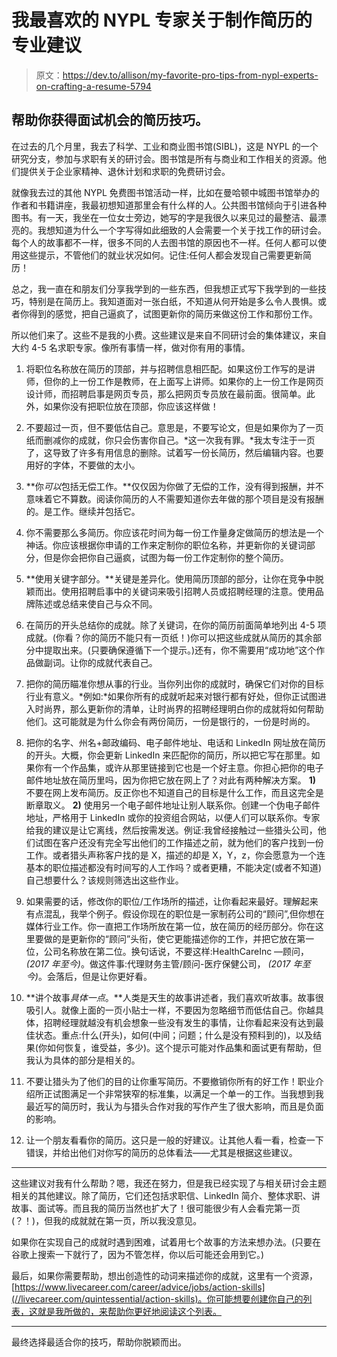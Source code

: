 # 我最喜欢的 NYPL 专家关于制作简历的专业建议

> 原文：<https://dev.to/allison/my-favorite-pro-tips-from-nypl-experts-on-crafting-a-resume-5794>

## 帮助你获得面试机会的简历技巧。

在过去的几个月里，我去了科学、工业和商业图书馆(SIBL)，这是 NYPL 的一个研究分支，参加与求职有关的研讨会。图书馆是所有与商业和工作相关的资源。他们提供关于企业家精神、退休计划和求职的免费研讨会。

就像我去过的其他 NYPL 免费图书馆活动一样，比如在曼哈顿中城图书馆举办的作者和书籍讲座，我最初想知道那里会有什么样的人。公共图书馆倾向于引进各种图书。有一天，我坐在一位女士旁边，她写的字是我很久以来见过的最整洁、最漂亮的。我想知道为什么一个字写得如此细致的人会需要一个关于找工作的研讨会。每个人的故事都不一样，很多不同的人去图书馆的原因也不一样。任何人都可以使用这些提示，不管他们的就业状况如何。记住:任何人都会发现自己需要更新简历！

总之，我一直在和朋友们分享我学到的一些东西，但我想正式写下我学到的一些技巧，特别是在简历上。我知道面对一张白纸，不知道从何开始是多么令人畏惧。或者你得到的感觉，把自己逼疯了，试图更新你的简历来做这份工作和那份工作。

所以他们来了。这些不是我的小费。这些建议是来自不同研讨会的集体建议，来自大约 4-5 名求职专家。像所有事情一样，做对你有用的事情。

1.  将职位名称放在简历的顶部，并与招聘信息相匹配。如果这份工作写的是讲师，但你的上一份工作是教师，在上面写上讲师。如果你的上一份工作是网页设计师，而招聘启事是网页专员，那么把网页专员放在最前面。很简单。此外，如果你没有把职位放在顶部，你应该这样做！

2.  不要超过一页，但不要低估自己。意思是，不要写论文，但是如果你为了一页纸而删减你的成就，你只会伤害你自己。*这一次我有罪。*我太专注于一页了，这导致了许多有用信息的删除。试着写一份长简历，然后编辑内容。也要用好的字体，不要做的太小。

3.  **你*可以*包括无偿工作。**仅仅因为你做了无偿的工作，没有得到报酬，并不意味着它不算数。阅读你简历的人不需要知道你去年做的那个项目是没有报酬的。是工作。继续并包括它。

4.  你不需要那么多简历。你应该花时间为每一份工作量身定做简历的想法是一个神话。你应该根据你申请的工作来定制你的职位名称，并更新你的关键词部分，但是你会把你自己逼疯，试图为每一份工作定制你的整个简历。

5.  **使用关键字部分。**关键是差异化。使用简历顶部的部分，让你在竞争中脱颖而出。使用招聘启事中的关键词来吸引招聘人员或招聘经理的注意。使用品牌陈述或总结来使自己与众不同。

6.  在简历的开头总结你的成就。除了关键词，在你的简历前面简单地列出 4-5 项成就。(你看？你的简历不能只有一页纸！)你可以把这些成就从简历的其余部分中提取出来。(只要确保遵循下一个提示。)还有，你不需要用“成功地”这个作品做副词。让你的成就代表自己。

7.  把你的简历瞄准你想从事的行业。当你列出你的成就时，确保它们对你的目标行业有意义。*例如:*如果你所有的成就听起来对银行都有好处，但你正试图进入时尚界，那么更新你的清单，让时尚界的招聘经理明白你的成就将如何帮助他们。这可能就是为什么你会有两份简历，一份是银行的，一份是时尚的。

8.  把你的名字、州名+邮政编码、电子邮件地址、电话和 LinkedIn 网址放在简历的开头。大概，你会更新 LinkedIn 来匹配你的简历，所以把它写在那里。如果你有一个作品集，或许从那里链接到它也是一个好主意。你担心把你的电子邮件地址放在简历里吗，因为你把它放在网上了？对此有两种解决方案。 **1)** 不要在网上发布简历。反正你也不知道自己的目标是什么工作，而且这完全是断章取义。 **2)** 使用另一个电子邮件地址让别人联系你。创建一个伪电子邮件地址，严格用于 LinkedIn 或你的投资组合网站，以便人们可以联系你。专家给我的建议是让它离线，然后按需发送。例证:我曾经接触过一些猎头公司，他们试图在客户还没有完全写出他们的工作描述之前，就为他们的客户找到一份工作。或者猎头声称客户找的是 X，描述的却是 X，Y，z，你会愿意为一个连基本的职位描述都没有时间写的人工作吗？或者更糟，不能决定(或者不知道)自己想要什么？该规则筛选出这些作业。

9.  如果需要的话，修改你的职位/工作场所的描述，让你看起来最好。理解起来有点混乱，我举个例子。假设你现在的职位是一家制药公司的“顾问”,但你想在媒体行业工作。你一直把工作场所放在第一位，放在简历的经历部分。你在这里要做的是更新你的“顾问”头衔，使它更能描述你的工作，并把它放在第一位，公司名称放在第二位。换句话说，不要这样:HealthCareInc —顾问， *(2017 年至今)*。做这件事:代理财务主管/顾问-医疗保健公司， *(2017 年至今)*。会落后，但是让你更好看。

10.  **讲个故事*具体一点*。**人类是天生的故事讲述者，我们喜欢听故事。故事很吸引人。就像上面的一页小贴士一样，不要因为忽略细节而低估自己。你越具体，招聘经理就越没有机会想象一些没有发生的事情，让你看起来没有达到最佳状态。重点:什么(开头)，如何(中间；问题；什么是没有预料到的)，以及结果(你如何恢复，谁受益，多少)。这个提示可能对作品集和面试更有帮助，但我认为具体的部分是相关的。

11.  不要让猎头为了他们的目的让你重写简历。不要撤销你所有的好工作！职业介绍所正试图满足一个非常狭窄的标准集，以满足一个单一的工作。当我想到我最近写的简历时，我认为与猎头合作对我的写作产生了很大影响，而且是负面的影响。

12.  让一个朋友看看你的简历。这只是一般的好建议。让其他人看一看，检查一下错误，并给出他们对你写的简历的总体看法——尤其是根据这些建议。

* * *

这些建议对我有什么帮助？嗯，我还在努力，但是我已经实现了与相关研讨会主题相关的其他建议。除了简历，它们还包括求职信、LinkedIn 简介、整体求职、讲故事、面试等。而且我的简历当然也扩大了！很可能很少有人会看完第一页(？！)，但我的成就就在第一页，所以我没意见。

如果你在实现自己的成就时遇到困难，试着用七个故事的方法来想办法。(只要在谷歌上搜索一下就行了，因为不管怎样，你以后可能还会用到它。)

最后，如果你需要帮助，想出创造性的动词来描述你的成就，这里有一个资源，[https://www.livecareer.com/career/advice/jobs/action-skills](//livecareer.com/quintessential/action-skills)。你可能想要创建你自己的列表，这就是我所做的，来帮助你更好地阅读这个列表。

* * *

最终选择最适合你的技巧，帮助你脱颖而出。